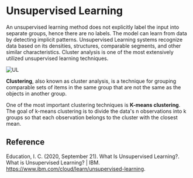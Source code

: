 # Unsupervised Learning

An unsupervised learning method does not explicitly label the input into separate groups, hence there are no labels. The model can learn from data by detecting implicit patterns. Unsupervised Learning systems recognize data based on its densities, structures, comparable segments, and other similar characteristics. Cluster analysis is one of the most extensively utilized unsupervised learning techniques.

![UL](https://data-flair.training/blogs/wp-content/uploads/sites/2/2019/07/unsupervised-learning.png)

**Clustering**, also known as cluster analysis, is a technique for grouping comparable sets of items in the same group that are not the same as the objects in another group. 

One of the most important clustering techniques is **K-means clustering**. The goal of k-means clustering is to divide the data's n observations into k groups so that each observation belongs to the cluster with the closest mean.

## Reference
Education, I. C. (2020, September 21). What Is Unsupervised Learning?. What is Unsupervised Learning? | IBM. https://www.ibm.com/cloud/learn/unsupervised-learning.

